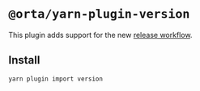 # `@orta/yarn-plugin-version`

This plugin adds support for the new [release workflow](https://yarnpkg.com/features/release-workflow).

## Install

```
yarn plugin import version
```
